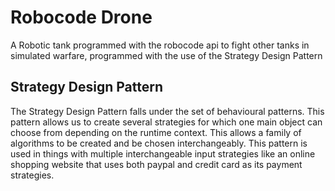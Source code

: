 # Robocode Drone
A Robotic tank programmed with the robocode api to fight other tanks in simulated warfare, programmed with the use of the Strategy Design Pattern

## Strategy Design Pattern
The Strategy Design Pattern falls under the set of behavioural patterns. This pattern allows us to create several strategies for which one main object can choose from depending on the runtime context. This allows a family of algorithms to be created and be chosen interchangeably. This pattern is used in things with multiple interchangeable input strategies like an online shopping website that uses both paypal and credit card as its payment strategies. 
